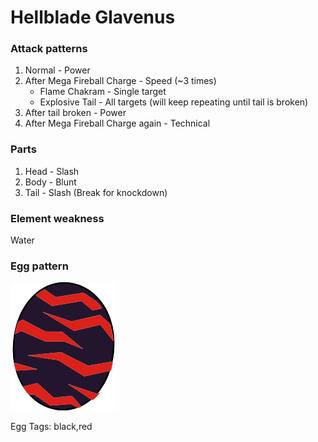 # Hellblade Glavenus

### Attack patterns
1. Normal - Power
2. After Mega Fireball Charge - Speed (~3 times)
   - Flame Chakram - Single target
   - Explosive Tail - All targets (will keep repeating until tail is broken)
3. After tail broken - Power
4. After Mega Fireball Charge again - Technical

### Parts
1. Head - Slash 
2. Body - Blunt
3. Tail - Slash (Break for knockdown)

### Element weakness
Water

### Egg pattern
![image info](../assets/hellblade_glavenus.png)

Egg Tags: black,red